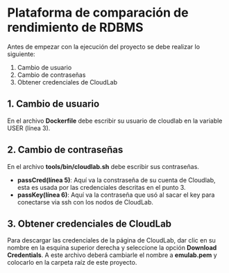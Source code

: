 # Plataforma de comparación de rendimiento de RDBMS

Antes de empezar con la ejecución del proyecto se debe realizar lo siguiente:
1. Cambio de usuario
2. Cambio de contraseñas
3. Obtener credenciales de CloudLab

## 1. Cambio de usuario

En el archivo **Dockerfile** debe escribir su usuario de cloudlab en la variable USER (línea 3).

## 2. Cambio de contraseñas

En el archivo **tools/bin/cloudlab.sh** debe escribir sus contraseñas.
- **passCred(línea 5)**: Aquí va la constraseña de su cuenta de Cloudlab, esta es usada por las credenciales descritas en el punto 3.
- **passKey(línea 6)**: Aquí va la contraseña que usó al sacar el key para conectarse via ssh con los nodos de CloudLab.

## 3. Obtener credenciales de CloudLab

Para descargar las credenciales de la página de CloudLab, dar clic en su nombre en la esquina superior derecha y seleccione la opción **Download Credentials**. A este archivo deberá cambiarle el nombre a **emulab.pem** y colocarlo en la carpeta raíz de este proyecto.
